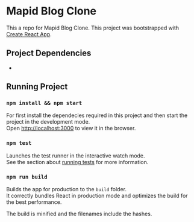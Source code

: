 # Mapid Blog Clone
This a repo for Mapid Blog Clone. This project was bootstrapped with [Create React App](https://github.com/facebook/create-react-app).

## Project Dependencies
-

## Running Project

### `npm install && npm start` 

For first install the dependecies required in this project and then start the project in the development mode. <br />
Open [http://localhost:3000](http://localhost:3000) to view it in the browser.

### `npm test`

Launches the test runner in the interactive watch mode.<br />
See the section about [running tests](https://facebook.github.io/create-react-app/docs/running-tests) for more information.

### `npm run build`

Builds the app for production to the `build` folder.<br />
It correctly bundles React in production mode and optimizes the build for the best performance.

The build is minified and the filenames include the hashes.<br />

